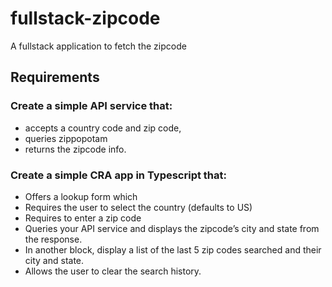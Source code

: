 # fullstack-zipcode
A fullstack application to fetch the zipcode


## Requirements

### Create a simple API service that:

 - accepts a country code and zip code,
 - queries zippopotam
 - returns the zipcode info.

### Create a simple CRA app in Typescript that:
 - Offers a lookup form which
 - Requires the user to select the country (defaults to US)
 - Requires to enter a zip code
 - Queries your API service and displays the zipcode’s city and state from
the response.
 - In another block, display a list of the last 5 zip codes searched and their city and
state.
  - Allows the user to clear the search history.

